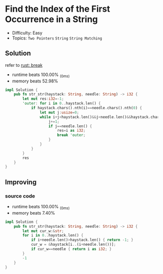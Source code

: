 # Find the Index of the First Occurrence in a String
- Difficulty: Easy
- Topics: `Two Pointers` `String` `String Matching`

## Solution
refer to [rust: break](https://doc.rust-lang.org/std/keyword.break.html)
- runtime beats 100.00% $_{(0ms)}$
- memory beats 52.98%
``` rust
impl Solution {
    pub fn str_str(haystack: String, needle: String) -> i32 {
        let mut res:i32=-1;
        'outer: for i in 0..haystack.len() {
            if haystack.chars().nth(i)==needle.chars().nth(0) {
                let mut j:usize=0;
                while i+j<haystack.len()&&j<needle.len()&&haystack.chars().nth(i+j)==needle.chars().nth(j) {
                    j+=1;
                    if j==needle.len() {
                        res=i as i32;   
                        break 'outer;
                    }
                }
            }
        }
        res
    }
}
```

## Improving
### source code
- runtime beats 100.00% $_{(0ms)}$
- memory beats 7.40%
``` rust
impl Solution {
    pub fn str_str(haystack: String, needle: String) -> i32 {
        let mut cur_w:&str;
        for i in 0..haystack.len() {
            if i+needle.len()>haystack.len() { return -1; }
            cur_w = &haystack[i..(i+needle.len())];
            if cur_w==needle { return i as i32; }
        }
        -1
    }
}
```